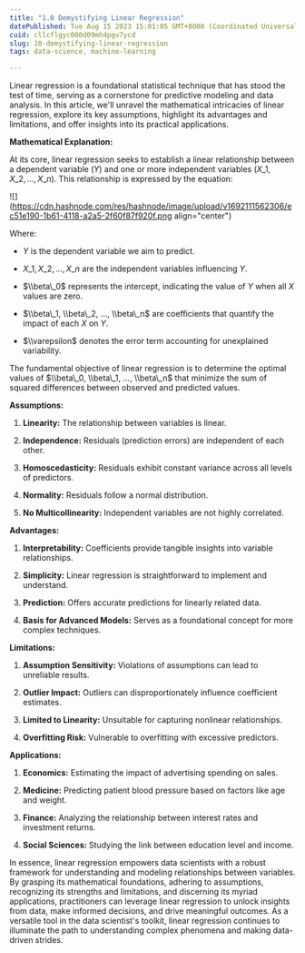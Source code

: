 ```yaml
---
title: "1.0 Demystifying Linear Regression"
datePublished: Tue Aug 15 2023 15:01:05 GMT+0000 (Coordinated Universal Time)
cuid: cllcflgyc000d09mh4pgv7ycd
slug: 10-demystifying-linear-regression
tags: data-science, machine-learning

---
```


Linear regression is a foundational statistical technique that has stood the test of time, serving as a cornerstone for predictive modeling and data analysis. In this article, we'll unravel the mathematical intricacies of linear regression, explore its key assumptions, highlight its advantages and limitations, and offer insights into its practical applications.

**Mathematical Explanation:**

At its core, linear regression seeks to establish a linear relationship between a dependent variable ($Y$) and one or more independent variables ($X\_1, X\_2, ..., X\_n$). This relationship is expressed by the equation:

![](https://cdn.hashnode.com/res/hashnode/image/upload/v1692111562306/ec51e190-1b61-4118-a2a5-2f60f87f920f.png align="center")

Where:

* $Y$ is the dependent variable we aim to predict.
    
* $X\_1, X\_2, ..., X\_n$ are the independent variables influencing $Y$.
    
* $\\beta\_0$ represents the intercept, indicating the value of $Y$ when all $X$ values are zero.
    
* $\\beta\_1, \\beta\_2, ..., \\beta\_n$ are coefficients that quantify the impact of each $X$ on $Y$.
    
* $\\varepsilon$ denotes the error term accounting for unexplained variability.
    

The fundamental objective of linear regression is to determine the optimal values of $\\beta\_0, \\beta\_1, ..., \\beta\_n$ that minimize the sum of squared differences between observed and predicted values.

**Assumptions:**

1. **Linearity:** The relationship between variables is linear.
    
2. **Independence:** Residuals (prediction errors) are independent of each other.
    
3. **Homoscedasticity:** Residuals exhibit constant variance across all levels of predictors.
    
4. **Normality:** Residuals follow a normal distribution.
    
5. **No Multicollinearity:** Independent variables are not highly correlated.
    

**Advantages:**

1. **Interpretability:** Coefficients provide tangible insights into variable relationships.
    
2. **Simplicity:** Linear regression is straightforward to implement and understand.
    
3. **Prediction:** Offers accurate predictions for linearly related data.
    
4. **Basis for Advanced Models:** Serves as a foundational concept for more complex techniques.
    

**Limitations:**

1. **Assumption Sensitivity:** Violations of assumptions can lead to unreliable results.
    
2. **Outlier Impact:** Outliers can disproportionately influence coefficient estimates.
    
3. **Limited to Linearity:** Unsuitable for capturing nonlinear relationships.
    
4. **Overfitting Risk:** Vulnerable to overfitting with excessive predictors.
    

**Applications:**

1. **Economics:** Estimating the impact of advertising spending on sales.
    
2. **Medicine:** Predicting patient blood pressure based on factors like age and weight.
    
3. **Finance:** Analyzing the relationship between interest rates and investment returns.
    
4. **Social Sciences:** Studying the link between education level and income.
    

In essence, linear regression empowers data scientists with a robust framework for understanding and modeling relationships between variables. By grasping its mathematical foundations, adhering to assumptions, recognizing its strengths and limitations, and discerning its myriad applications, practitioners can leverage linear regression to unlock insights from data, make informed decisions, and drive meaningful outcomes. As a versatile tool in the data scientist's toolkit, linear regression continues to illuminate the path to understanding complex phenomena and making data-driven strides.